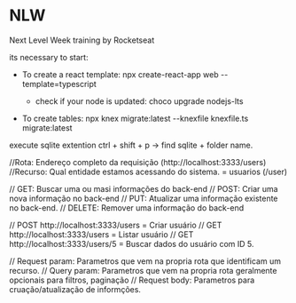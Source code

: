 # NLW
Next Level Week training by Rocketseat

its necessary to start: 

- To create a react template: npx create-react-app web --template=typescript 
    * check if your node is updated: choco upgrade nodejs-lts

- To create tables: 
npx knex migrate:latest --knexfile knexfile.ts migrate:latest

 execute sqlite extention ctrl + shift + p -> find sqlite + folder name.   

//Rota: Endereço completo da requisição (http://localhost:3333/users)
//Recurso: Qual entidade estamos acessando do sistema. = usuarios (/user)

// GET: Buscar uma ou masi informações do back-end
// POST: Criar uma nova informação no back-end
// PUT: Atualizar uma informação existente no back-end.
// DELETE: Remover uma informação do back-end

// POST http://localhost:3333/users = Criar usuário
// GET http://localhost:3333/users = Listar usuário
// GET http://localhost:3333/users/5 = Buscar dados do usuário com ID 5.

// Request param: Parametros que vem na propria rota que identificam um recurso.
// Query param: Parametros que vem na propria rota geralmente opcionais para filtros, paginação
// Request body: Parametros para cruação/atualização de informções.